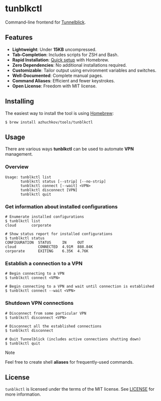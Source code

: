 # tunblkctl
Command-line frontend for [Tunnelblick](https://tunnelblick.net/).

## Features
- **Lightweight**: Under **15KB** uncompressed.
- **Tab-Completion**: Includes scripts for ZSH and Bash.
- **Rapid Installation**: [Quick setup](#installing) with Homebrew.
- **Zero Dependencies**: No additional installations required.
- **Customizable**: Tailor output using environment variables and switches.
- **Well-Documented**: Complete manual pages.
- **Command Aliases**: Efficient and fewer keystrokes.
- **Open License**: Freedom with MIT license.

## Installing
The easiest way to install the tool is using [Homebrew](https://brew.sh/):

`$ brew install azhuchkov/tools/tunblkctl`

## Usage
There are various ways **tunblkctl** can be used to automate **VPN** management. 

### Overview
```
Usage: tunblkctl list
       tunblkctl status [--strip] [--no-strip]
       tunblkctl connect [--wait] <VPN>
       tunblkctl disconnect [VPN]
       tunblkctl quit
```

### Get information about installed configurations
```shell
# Enumerate installed configurations
$ tunblkctl list
cloud		corporate
```

```shell
# Show status report for installed configurations
$ tunblkctl status
CONFIGURATION  STATUS     IN     OUT
cloud          CONNECTED  4.91M  888.84K
corporate      EXITING    6.35K  4.76K
```

### Establish a connection to a VPN
```shell
# Begin connecting to a VPN
$ tunblkctl connect <VPN>

# Begin connecting to a VPN and wait until connection is established
$ tunblkctl connect --wait <VPN>
```

### Shutdown VPN connections
```shell
# Disconnect from some particular VPN
$ tunblkctl disconnect <VPN>

# Disconnect all the established connections
$ tunblkctl disconnect

# Quit Tunnelblick (includes active connections shutting down)
$ tunblkctl quit
```
> [!NOTE]
> Feel free to create shell **aliases** for frequently-used commands.

## License
`tunblkctl` is licensed under the terms of the MIT license.
See [LICENSE](https://github.com/azhuchkov/tunblkctl/blob/main/LICENSE)
for more information.
